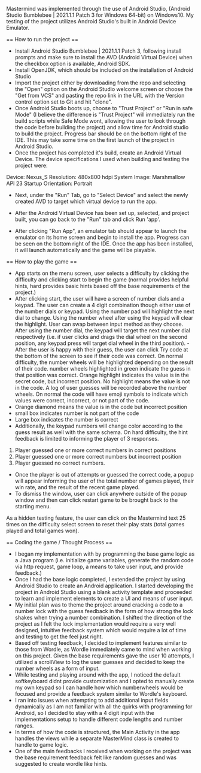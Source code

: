 Mastermind was implemented through the use of Android Studio, (Android Studio Bumblebee | 2021.1.1 Patch 3 for Windows 64-bit) on Windows10.
My testing of the project utilizes Android Studio's built in Android Device Emulator.

== How to run the project ==
- Install Android Studio Bumblebee | 2021.1.1 Patch 3, following install prompts and make sure to install the AVD (Android Virtual Device) when the checkbox option is available, Android SDK.
- Install OpenJDK, which should be included on the installation of Android Studio
- Import the project either by downloading from the repo and selecting the "Open" option on the Android Studio welcome screen or choose the "Get from VCS" and pasting the repo link in the URL with the Version control option set to Git and hit "clone".
- Once Android Studio boots up, choose to "Trust Project" or "Run in safe Mode" (I believe the difference is "Trust Project" will immediately run the build scripts while Safe Mode wont, allowing the user to look through the code before building the project) and allow time for Android studio to build the project. Progress bar should be on the bottom right of the IDE. This may take some time on the first launch of the project in Android Studio.
- Once the project has completed it's build, create an Android Virtual Device. The device specifications I used when building and testing the project were:

Device: Nexus_S
Resolution: 480x800 hdpi
System Image: Marshmallow API 23
Startup Orientation: Portrait

- Next, under the "Run" Tab, go to "Select Device" and select the newly created AVD to target which virtual device to run the app.
- After the Android Virtual Device has been set up, selected, and project built, you can go back to the "Run" tab and click Run 'app'.

- After clicking "Run App", an emulator tab should appear to launch the emulator on its home screen and begin to install the app. Progress can be seen on the bottom right of the IDE. Once the app has been installed, it will launch automatically and the game will be playable.


== How to play the game ==
- App starts on the menu screen, user selects a difficulty by clicking the difficulty and clicking start to begin the game (normal provides helpful hints, hard provides basic hints based off the base requirements of the project.)
- After clicking start, the user will have a screen of number dials and a keypad. The user can create a 4 digit combination though either use of the number dials or keypad. Using the number pad will highlight the next dial to change. Using the number wheel after using the keypad will clear the highlight. User can swap between input method as they choose. After using the number dial, the keypad will target the next number dial respectively (i.e. if user clicks and drags the dial wheel on the second position, any keypad press will target dial wheel in the third position).
-After the user is happy with their guess, the user can click Try code at the bottom of the screen to see if their code was correct. On normal difficulty, the number wheels will be highlighted depending on the result of their code. number wheels highlighted in green indicate the guess in that position was correct. Orange highlight indicates the value is in the secret code, but incorrect position. No highlight means the value is not in the code. A log of user guesses will be recorded above the number wheels. On normal the code will have emoji symbols to indicate which values were correct, incorrect, or not part of the code.
- Orange diamond means the value is in the code but incorrect position
- small box indicates number is not part of the code
- Large box indicates the number is correct
- Additionally, the keypad numbers will change color according to the guess result as well with the same schema.
On hard difficulty, the hint feedback is limited to informing the player of 3 responses.
1. Player guessed one or more correct numbers in correct positions
2. Player guessed one or more correct numbers but incorrect position
3. Player guessed no correct numbers.

- Once the player is out of attempts or guessed the correct code, a popup will appear informing the user of the total number of games played, their win rate, and the result of the recent game played.
- To dismiss the window, user can click anywhere outside of the popup window and then can click restart game to be brought back to the starting menu.

As a hidden testing feature, the user can click on the Mastermind text 25 times on the difficulty select screen to reset their play stats (total games played and total games won).


== Coding the game / Thought Process ==
- I began my implementation with by programming the base game logic as a Java program (i.e. initialize game variables, generate the random code via http request, game loop, a means to take user input, and provide feedback.)
- Once I had the base logic completed, I extended the project by using Android Studio to create an Android application. I started developing the project in Android Studio using a blank activity template and proceeded to learn and implement elements to create a UI and means of user input. 
- My initial plan was to theme the project around cracking a code to a number lock with the guess feedback in the form of how strong the lock shakes when trying a number combination. I shifted the direction of the project as I felt the lock implementation would require a very well designed, intuitive feedback system which would require a lot of time and testing to get the feel just right.
- Based off testing feedback, I decided to implement features similar to those from Wordle, as Wordle immediately came to mind when working on this project. Given the base requirements gave the user 10 attempts, I utilized a scrollView to log the user guesses and decided to keep the number wheels as a form of input.
- While testing and playing around with the app, I noticed the default softkeyboard didnt provide customization and I opted to manually create my own keypad so I can handle how which numberwheels would be focused and provide a feedback system similar to Wordle's keyboard.
- I ran into issues when attempting to add additional input fields dynamically as I am not familiar with all the quirks with programming for Android, so I decided to stay with a 4 digit input with the implementations setup to handle different code lengths and number ranges.
- In terms of how the code is structured, the Main Activity in the app handles the views while a separate MasterMind class is created to handle to game logic.
- One of the main feedbacks I received when working on the project was the base requirement feedback felt like random guesses and was suggested to create wordle like hints.
